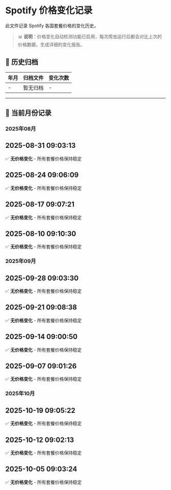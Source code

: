 # Spotify 价格变化记录

此文件记录 Spotify 各国套餐价格的变化历史。

> 📊 **说明**：价格变化自动检测功能已启用，每次爬虫运行后都会对比上次的价格数据，生成详细的变化报告。

## 📁 历史归档

| 年月 | 归档文件 | 变化次数 |
|------|----------|----------|
| - | 暂无归档 | - |

---

## 📅 当前月份记录

### 2025年08月

## 2025-08-31 09:03:13

✅ **无价格变化** - 所有套餐价格保持稳定



## 2025-08-24 09:06:09

✅ **无价格变化** - 所有套餐价格保持稳定



## 2025-08-17 09:07:21

✅ **无价格变化** - 所有套餐价格保持稳定



## 2025-08-10 09:10:30

✅ **无价格变化** - 所有套餐价格保持稳定




### 2025年09月

## 2025-09-28 09:03:30

✅ **无价格变化** - 所有套餐价格保持稳定



## 2025-09-21 09:08:38

✅ **无价格变化** - 所有套餐价格保持稳定



## 2025-09-14 09:00:50

✅ **无价格变化** - 所有套餐价格保持稳定



## 2025-09-07 09:01:26

✅ **无价格变化** - 所有套餐价格保持稳定


### 2025年10月

## 2025-10-19 09:05:22

✅ **无价格变化** - 所有套餐价格保持稳定



## 2025-10-12 09:02:13

✅ **无价格变化** - 所有套餐价格保持稳定



## 2025-10-05 09:03:24

✅ **无价格变化** - 所有套餐价格保持稳定


